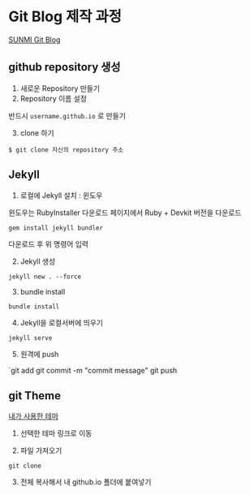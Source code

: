# Git Blog 제작 과정

[SUNMI Git Blog](https://SUNMI.github.io)

## github repository 생성

1. 새로운 Repository 만들기
2. Repository 이름 설정

반드시 `username.github.io` 로 만들기

3. clone 하기 

`$ git clone 자신의 repository 주소`

## Jekyll 

1. 로컬에 Jekyll 설치 : 윈도우

윈도우는 RubyInstaller 다운로드 페이지에서 Ruby + Devkit 버전을 다운로드

`gem install jekyll bundler`

다운로드 후 위 명령어 입력

2. Jekyll 생성

`jekyll new . --force`

3. bundle install

`bundle install`

4. Jekyll을 로컬서버에 띄우기

`jekyll serve`

5. 원격에 push

`git add
git commit -m "commit message"
git push

## git Theme

[내가 사용한 테마](github.com/thelehhman/plainwhite-jekyll)

1. 선택한 테마 링크로 이동

2. 파일 가져오기

`git clone`

3. 전체 복사해서 내 github.io 폴더에 붙여넣기
